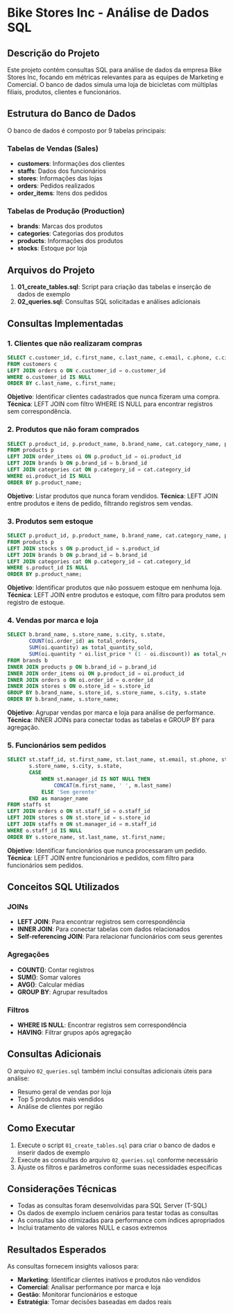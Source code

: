 # Bike Stores Inc - Análise de Dados SQL

## Descrição do Projeto

Este projeto contém consultas SQL para análise de dados da empresa Bike Stores Inc, focando em métricas relevantes para as equipes de Marketing e Comercial. O banco de dados simula uma loja de bicicletas com múltiplas filiais, produtos, clientes e funcionários.

## Estrutura do Banco de Dados

O banco de dados é composto por 9 tabelas principais:

### Tabelas de Vendas (Sales)
- **customers**: Informações dos clientes
- **staffs**: Dados dos funcionários
- **stores**: Informações das lojas
- **orders**: Pedidos realizados
- **order_items**: Itens dos pedidos

### Tabelas de Produção (Production)
- **brands**: Marcas dos produtos
- **categories**: Categorias dos produtos
- **products**: Informações dos produtos
- **stocks**: Estoque por loja

## Arquivos do Projeto

1. **01_create_tables.sql**: Script para criação das tabelas e inserção de dados de exemplo
2. **02_queries.sql**: Consultas SQL solicitadas e análises adicionais

## Consultas Implementadas

### 1. Clientes que não realizaram compras
```sql
SELECT c.customer_id, c.first_name, c.last_name, c.email, c.phone, c.city, c.state
FROM customers c
LEFT JOIN orders o ON c.customer_id = o.customer_id
WHERE o.customer_id IS NULL
ORDER BY c.last_name, c.first_name;
```

**Objetivo**: Identificar clientes cadastrados que nunca fizeram uma compra.
**Técnica**: LEFT JOIN com filtro WHERE IS NULL para encontrar registros sem correspondência.

### 2. Produtos que não foram comprados
```sql
SELECT p.product_id, p.product_name, b.brand_name, cat.category_name, p.model_year, p.list_price
FROM products p
LEFT JOIN order_items oi ON p.product_id = oi.product_id
LEFT JOIN brands b ON p.brand_id = b.brand_id
LEFT JOIN categories cat ON p.category_id = cat.category_id
WHERE oi.product_id IS NULL
ORDER BY p.product_name;
```

**Objetivo**: Listar produtos que nunca foram vendidos.
**Técnica**: LEFT JOIN entre produtos e itens de pedido, filtrando registros sem vendas.

### 3. Produtos sem estoque
```sql
SELECT p.product_id, p.product_name, b.brand_name, cat.category_name, p.model_year, p.list_price
FROM products p
LEFT JOIN stocks s ON p.product_id = s.product_id
LEFT JOIN brands b ON p.brand_id = b.brand_id
LEFT JOIN categories cat ON p.category_id = cat.category_id
WHERE s.product_id IS NULL
ORDER BY p.product_name;
```

**Objetivo**: Identificar produtos que não possuem estoque em nenhuma loja.
**Técnica**: LEFT JOIN entre produtos e estoque, com filtro para produtos sem registro de estoque.

### 4. Vendas por marca e loja
```sql
SELECT b.brand_name, s.store_name, s.city, s.state,
       COUNT(oi.order_id) as total_orders,
       SUM(oi.quantity) as total_quantity_sold,
       SUM(oi.quantity * oi.list_price * (1 - oi.discount)) as total_revenue
FROM brands b
INNER JOIN products p ON b.brand_id = p.brand_id
INNER JOIN order_items oi ON p.product_id = oi.product_id
INNER JOIN orders o ON oi.order_id = o.order_id
INNER JOIN stores s ON o.store_id = s.store_id
GROUP BY b.brand_name, s.store_id, s.store_name, s.city, s.state
ORDER BY b.brand_name, s.store_name;
```

**Objetivo**: Agrupar vendas por marca e loja para análise de performance.
**Técnica**: INNER JOINs para conectar todas as tabelas e GROUP BY para agregação.

### 5. Funcionários sem pedidos
```sql
SELECT st.staff_id, st.first_name, st.last_name, st.email, st.phone, st.active,
       s.store_name, s.city, s.state,
       CASE 
           WHEN st.manager_id IS NOT NULL THEN 
               CONCAT(m.first_name, ' ', m.last_name)
           ELSE 'Sem gerente'
       END as manager_name
FROM staffs st
LEFT JOIN orders o ON st.staff_id = o.staff_id
LEFT JOIN stores s ON st.store_id = s.store_id
LEFT JOIN staffs m ON st.manager_id = m.staff_id
WHERE o.staff_id IS NULL
ORDER BY s.store_name, st.last_name, st.first_name;
```

**Objetivo**: Identificar funcionários que nunca processaram um pedido.
**Técnica**: LEFT JOIN entre funcionários e pedidos, com filtro para funcionários sem pedidos.

## Conceitos SQL Utilizados

### JOINs
- **LEFT JOIN**: Para encontrar registros sem correspondência
- **INNER JOIN**: Para conectar tabelas com dados relacionados
- **Self-referencing JOIN**: Para relacionar funcionários com seus gerentes

### Agregações
- **COUNT()**: Contar registros
- **SUM()**: Somar valores
- **AVG()**: Calcular médias
- **GROUP BY**: Agrupar resultados

### Filtros
- **WHERE IS NULL**: Encontrar registros sem correspondência
- **HAVING**: Filtrar grupos após agregação

## Consultas Adicionais

O arquivo `02_queries.sql` também inclui consultas adicionais úteis para análise:

- Resumo geral de vendas por loja
- Top 5 produtos mais vendidos
- Análise de clientes por região

## Como Executar

1. Execute o script `01_create_tables.sql` para criar o banco de dados e inserir dados de exemplo
2. Execute as consultas do arquivo `02_queries.sql` conforme necessário
3. Ajuste os filtros e parâmetros conforme suas necessidades específicas

## Considerações Técnicas

- Todas as consultas foram desenvolvidas para SQL Server (T-SQL)
- Os dados de exemplo incluem cenários para testar todas as consultas
- As consultas são otimizadas para performance com índices apropriados
- Inclui tratamento de valores NULL e casos extremos

## Resultados Esperados

As consultas fornecem insights valiosos para:
- **Marketing**: Identificar clientes inativos e produtos não vendidos
- **Comercial**: Analisar performance por marca e loja
- **Gestão**: Monitorar funcionários e estoque
- **Estratégia**: Tomar decisões baseadas em dados reais
